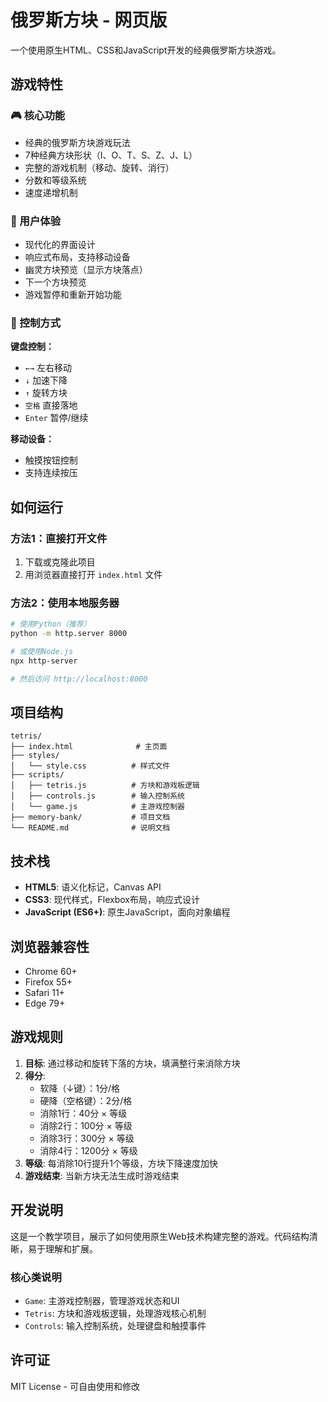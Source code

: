 # 俄罗斯方块 - 网页版

一个使用原生HTML、CSS和JavaScript开发的经典俄罗斯方块游戏。

## 游戏特性

### 🎮 核心功能
- 经典的俄罗斯方块游戏玩法
- 7种经典方块形状（I、O、T、S、Z、J、L）
- 完整的游戏机制（移动、旋转、消行）
- 分数和等级系统
- 速度递增机制

### 🎨 用户体验
- 现代化的界面设计
- 响应式布局，支持移动设备
- 幽灵方块预览（显示方块落点）
- 下一个方块预览
- 游戏暂停和重新开始功能

### 🎯 控制方式
**键盘控制：**
- `←→` 左右移动
- `↓` 加速下降
- `↑` 旋转方块
- `空格` 直接落地
- `Enter` 暂停/继续

**移动设备：**
- 触摸按钮控制
- 支持连续按压

## 如何运行

### 方法1：直接打开文件
1. 下载或克隆此项目
2. 用浏览器直接打开 `index.html` 文件

### 方法2：使用本地服务器
```bash
# 使用Python（推荐）
python -m http.server 8000

# 或使用Node.js
npx http-server

# 然后访问 http://localhost:8000
```

## 项目结构

```
tetris/
├── index.html              # 主页面
├── styles/
│   └── style.css          # 样式文件
├── scripts/
│   ├── tetris.js          # 方块和游戏板逻辑
│   ├── controls.js        # 输入控制系统
│   └── game.js            # 主游戏控制器
├── memory-bank/           # 项目文档
└── README.md              # 说明文档
```

## 技术栈

- **HTML5**: 语义化标记，Canvas API
- **CSS3**: 现代样式，Flexbox布局，响应式设计
- **JavaScript (ES6+)**: 原生JavaScript，面向对象编程

## 浏览器兼容性

- Chrome 60+
- Firefox 55+
- Safari 11+
- Edge 79+

## 游戏规则

1. **目标**: 通过移动和旋转下落的方块，填满整行来消除方块
2. **得分**:
   - 软降（↓键）：1分/格
   - 硬降（空格键）：2分/格
   - 消除1行：40分 × 等级
   - 消除2行：100分 × 等级
   - 消除3行：300分 × 等级
   - 消除4行：1200分 × 等级
3. **等级**: 每消除10行提升1个等级，方块下降速度加快
4. **游戏结束**: 当新方块无法生成时游戏结束

## 开发说明

这是一个教学项目，展示了如何使用原生Web技术构建完整的游戏。代码结构清晰，易于理解和扩展。

### 核心类说明
- `Game`: 主游戏控制器，管理游戏状态和UI
- `Tetris`: 方块和游戏板逻辑，处理游戏核心机制
- `Controls`: 输入控制系统，处理键盘和触摸事件

## 许可证

MIT License - 可自由使用和修改
